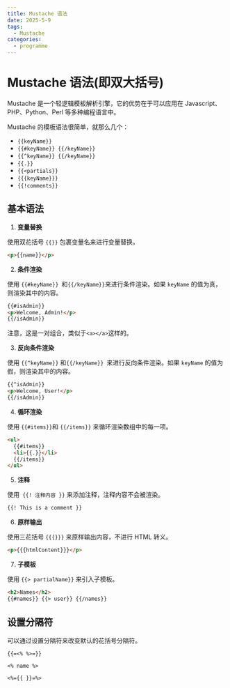 ```yaml
---
title: Mustache 语法
date: 2025-5-9
tags:
  - Mustache
categories:
  - programme
---
```


# Mustache 语法(即双大括号)

Mustache 是一个轻逻辑模板解析引擎，它的优势在于可以应用在 Javascript、PHP、Python、Perl 等多种编程语言中。

Mustache 的模板语法很简单，就那么几个：

- `{{keyName}}`
- `{{#keyName}} {{/keyName}}`
- `{{^keyName}} {{/keyName}}`
- `{{.}}`
- `{{<partials}}`
- `{{{keyName}}}`
- `{{!comments}}`

## **基本语法**

1. **变量替换**

使用双花括号 `{{}}` 包裹变量名来进行变量替换。

```html
<p>{{name}}</p>
```

2. **条件渲染**

使用 `{{#keyName}} `和`{{/keyName}}`来进行条件渲染。如果 `keyName` 的值为真，则渲染其中的内容。

```html
{{#isAdmin}}
<p>Welcome, Admin!</p>
{{/isAdmin}}
```

注意，这是一对组合，类似于`<a></a>`这样的。

3. **反向条件渲染**

使用 `{{^keyName}}` 和`{{/keyName}} `来进行反向条件渲染。如果 `keyName` 的值为假，则渲染其中的内容。

```html
{{^isAdmin}}
<p>Welcome, User!</p>
{{/isAdmin}}
```

4. **循环渲染**

使用 `{{#items}}`和 `{{/items}}` 来循环渲染数组中的每一项。

```html
<ul>
  {{#items}}
  <li>{{.}}</li>
  {{/items}}
</ul>
```

5. **注释**

使用` {{! 注释内容 }}` 来添加注释，注释内容不会被渲染。

```html
{{! This is a comment }}
```

6. **原样输出**

使用三花括号 `{{{}}}` 来原样输出内容，不进行 HTML 转义。

```html
<p>{{{htmlContent}}}</p>
```

7. **子模板**

使用 `{{> partialName}}` 来引入子模板。

```html
<h2>Names</h2>
{{#names}} {{> user}} {{/names}}
```

## 设置分隔符

可以通过设置分隔符来改变默认的花括号分隔符。

`{{=<% %>=}}`

`<% name %>`

`<%={{ }}=%>`
